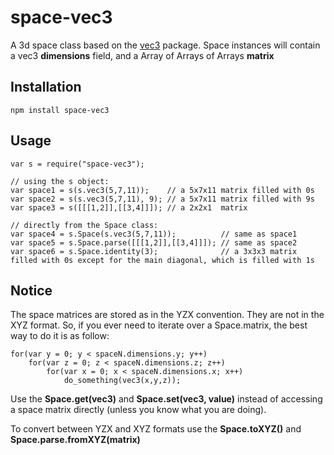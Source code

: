 # space-vec3

A 3d space class based on the [vec3](https://npmjs.org/package/vec3) package. Space instances will contain a vec3 **dimensions** field, and a Array of Arrays of Arrays **matrix** 

## Installation

    npm install space-vec3

## Usage
    
    var s = require("space-vec3");

    // using the s object:
    var space1 = s(s.vec3(5,7,11));    // a 5x7x11 matrix filled with 0s
    var space2 = s(s.vec3(5,7,11), 9); // a 5x7x11 matrix filled with 9s
    var space3 = s([[[1,2]],[[3,4]]]); // a 2x2x1  matrix

    // directly from the Space class:
    var space4 = s.Space(s.vec3(5,7,11));          // same as space1
    var space5 = s.Space.parse([[[1,2]],[[3,4]]]); // same as space2
    var space6 = s.Space.identity(3);              // a 3x3x3 matrix filled with 0s except for the main diagonal, which is filled with 1s

## Notice
The space matrices are stored as in the YZX convention. They are not in the XYZ format. So, if you ever need to iterate over a Space.matrix, the best way to do it is as follow:

    for(var y = 0; y < spaceN.dimensions.y; y++)
        for(var z = 0; z < spaceN.dimensions.z; z++)
            for(var x = 0; x < spaceN.dimensions.x; x++)
				do_something(vec3(x,y,z));

Use the **Space.get(vec3)** and **Space.set(vec3, value)** instead of accessing a space matrix directly (unless you know what you are doing).

To convert between YZX and XYZ formats use the **Space.toXYZ()** and **Space.parse.fromXYZ(matrix)**